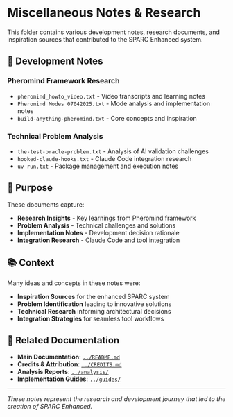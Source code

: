 # Miscellaneous Notes & Research

This folder contains various development notes, research documents, and inspiration sources that contributed to the SPARC Enhanced system.

## 📝 **Development Notes**

### **Pheromind Framework Research**
- `pheromind_howto_video.txt` - Video transcripts and learning notes
- `Pheromind Modes 07042025.txt` - Mode analysis and implementation notes
- `build-anything-pheromind.txt` - Core concepts and inspiration

### **Technical Problem Analysis**
- `the-test-oracle-problem.txt` - Analysis of AI validation challenges
- `hooked-claude-hooks.txt` - Claude Code integration research
- `uv run.txt` - Package management and execution notes

## 🎯 **Purpose**

These documents capture:
- **Research Insights** - Key learnings from Pheromind framework
- **Problem Analysis** - Technical challenges and solutions
- **Implementation Notes** - Development decision rationale
- **Integration Research** - Claude Code and tool integration

## 📚 **Context**

Many ideas and concepts in these notes were:
- **Inspiration Sources** for the enhanced SPARC system
- **Problem Identification** leading to innovative solutions
- **Technical Research** informing architectural decisions
- **Integration Strategies** for seamless tool workflows

## 🔗 **Related Documentation**

- **Main Documentation**: [`../README.md`](../README.md)
- **Credits & Attribution**: [`../CREDITS.md`](../CREDITS.md)
- **Analysis Reports**: [`../analysis/`](../analysis/)
- **Implementation Guides**: [`../guides/`](../guides/)

---

*These notes represent the research and development journey that led to the creation of SPARC Enhanced.*